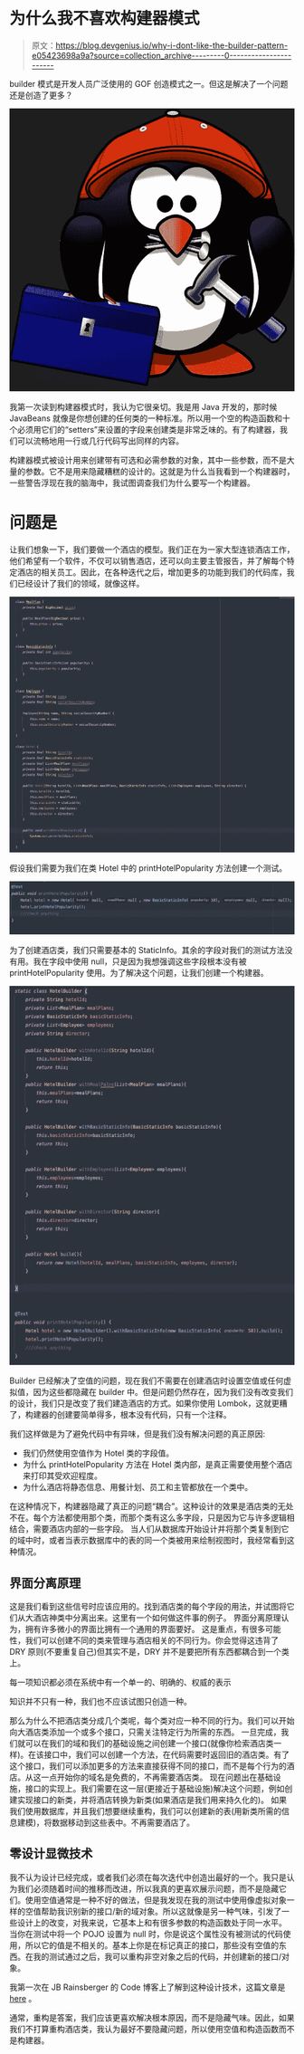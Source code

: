 # 为什么我不喜欢构建器模式

> 原文：<https://blog.devgenius.io/why-i-dont-like-the-builder-pattern-e05423698a9a?source=collection_archive---------0----------------------->

builder 模式是开发人员广泛使用的 GOF 创造模式之一。但这是解决了一个问题还是创造了更多？

![](img/6c8baf4d48f784204cf6c5663d32c49e.png)

我第一次读到构建器模式时，我认为它很亲切。我是用 Java 开发的，那时候 JavaBeans 就像是你想创建的任何类的一种标准。所以用一个空的构造函数和十个必须用它们的“setters”来设置的字段来创建类是非常乏味的。有了构建器，我们可以流畅地用一行或几行代码写出同样的内容。

构建器模式被设计用来创建带有可选和必需参数的对象，其中一些参数，而不是大量的参数。它不是用来隐藏糟糕的设计的。这就是为什么当我看到一个构建器时，一些警告浮现在我的脑海中，我试图调查我们为什么要写一个构建器。

# 问题是

让我们想象一下，我们要做一个酒店的模型。我们正在为一家大型连锁酒店工作，他们希望有一个软件，不仅可以销售酒店，还可以向主要主管报告，并了解每个特定酒店的相关员工。因此，在各种迭代之后，增加更多的功能到我们的代码库，我们已经设计了我们的领域，就像这样。

![](img/286e61ca072f4bc73d3a428a55760c53.png)

假设我们需要为我们在类 Hotel 中的 printHotelPopularity 方法创建一个测试。

![](img/07e3514eaccfda45328e542b2cdd4fd4.png)

为了创建酒店类，我们只需要基本的 StaticInfo。其余的字段对我们的测试方法没有用。我在字段中使用 null，只是因为我想强调这些字段根本没有被 printHotelPopularity 使用。为了解决这个问题，让我们创建一个构建器。

![](img/2c748c1d3f8e4597d37eab96944198ef.png)

Builder 已经解决了空值的问题，现在我们不需要在创建酒店时设置空值或任何虚拟值，因为这些都隐藏在 builder 中。但是问题仍然存在，因为我们没有改变我们的设计，我们只是改变了我们建造酒店的方式。如果你使用 Lombok，这就更糟了，构建器的创建要简单得多，根本没有代码，只有一个注释。

我们这样做是为了避免代码中有异味，但是我们没有解决问题的真正原因:

*   我们仍然使用空值作为 Hotel 类的字段值。
*   为什么 printHotelPopularity 方法在 Hotel 类内部，是真正需要使用整个酒店来打印其受欢迎程度。
*   为什么酒店将静态信息、用餐计划、员工和主管都放在一个类中。

在这种情况下，构建器隐藏了真正的问题“耦合”。这种设计的效果是酒店类的无处不在。每个方法都使用那个类，而那个类有这么多字段，只是因为它与许多逻辑相结合，需要酒店内部的一些字段。
当人们从数据库开始设计并将那个类复制到它的域中时，或者当表示数据库中的表的同一个类被用来绘制视图时，我经常看到这种情况。

## 界面分离原理

这是我们看到这些信号时应该应用的。找到酒店类的每个字段的用法，并试图将它们从大酒店神类中分离出来。这里有一个如何做这件事的例子。
界面分离原理认为，拥有许多微小的界面比拥有一个通用的界面要好。
这是重点，有很多可能性，我们可以创建不同的类来管理与酒店相关的不同行为。你会觉得这违背了 DRY 原则(不要重复自己)但其实不是，DRY 并不是要把所有东西都耦合到一个类上。

每一项知识都必须在系统中有一个单一的、明确的、权威的表示

知识并不只有一种，我们也不应该试图只创造一种。

那么为什么不把酒店类分成几个类呢，每个类对应一种不同的行为。我们可以开始向大酒店类添加一个或多个接口，只需关注特定行为所需的东西。
一旦完成，我们就可以在我们的域和我们的基础设施之间创建一个接口(就像你检索酒店类一样)。在该接口中，我们可以创建一个方法，在代码需要时返回旧的酒店类。有了这个接口，我们可以添加更多的方法来直接获得不同的接口，而不是每个行为的酒店。从这一点开始你的域名是免费的，不再需要酒店类。
现在问题出在基础设施，接口的实现上。我们需要在这一层(更接近于基础设施)解决这个问题，例如创建实现接口的新类，并将酒店转换为新类(如果酒店是我们用来持久化的)。
如果我们使用数据库，并且我们想要继续重构，我们可以创建新的表(用新类所需的信息建模)，将数据移动到这些表中。不再需要酒店了。

## 零设计显微技术

我不认为设计已经完成，或者我们必须在每次迭代中创造出最好的一个。我只是认为我们必须随着时间的推移而改进，所以我真的更喜欢展示问题，而不是隐藏它们。使用空值通常是一种不好的做法，但是我发现在我的测试中使用像虚拟对象一样的空值帮助我识别新的接口/新的域对象。所以这就像是另一种气味，引发了一些设计上的改变，对我来说，它基本上和有很多参数的构造函数处于同一水平。
当你在测试中将一个 POJO 设置为 null 时，你是说这个属性没有被测试的代码使用，所以它的值是不相关的。基本上你是在标记真正的接口，那些没有空值的东西。在我的测试通过之后，我可以重构非空对象之后的代码，并创建新的接口/对象。

我第一次在 JB Rainsberger 的 Code 博客上了解到这种设计技术，这篇文章是 [here](https://blog.thecodewhisperer.com/permalink/null-design-tool) 。

通常，重构是答案，我们应该更喜欢解决根本原因，而不是隐藏气味。因此，如果我们不打算重构酒店类，我认为最好不要隐藏问题，所以使用空值和构造函数而不是构建器。